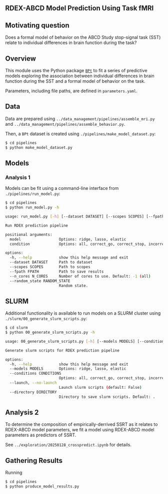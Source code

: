 ## RDEX-ABCD Model Prediction Using Task fMRI

## Motivating question

Does a formal model of behavior on the ABCD Study stop-signal task (SST) relate to individual differences in brain function during the task?

## Overview

This module uses the Python package [`BPt`](https://doi.org/10.1093/bioinformatics/btaa974) to fit a series of predictive models
exploring the association between individual differences in brain function during the SST and a formal model of behavior on the task.

Parameters, including file paths, are defined in `parameters.yaml`.

## Data

Data are prepared using `../data_management/pipelines/assemble_mri.py` and `../data_management/pipelines/assemble_behavior.py`.

Then, a `BPt` dataset is created using `./pipelines/make_model_dataset.py`:

```bash
$ cd pipelines
$ python make_model_dataset.py
```


## Models

### Analysis 1

Models can be fit using a command-line interface from `./pipelines/run_model.py`:

```bash
$ cd pipelines
$ python run_model.py -h
```

```bash
usage: run_model.py [-h] [--dataset DATASET] [--scopes SCOPES] [--fpath FPATH] [--n_cores N_CORES] [--random_state RANDOM_STATE] model condition

Run RDEX prediction pipeline

positional arguments:
  model                 Options: ridge, lasso, elastic
  condition             Options: all, correct_go, correct_stop, incorrect_go, incorrect_stop

options:
  -h, --help            show this help message and exit
  --dataset DATASET     Path to dataset
  --scopes SCOPES       Path to scopes
  --fpath FPATH         Path to save results
  --n_cores N_CORES     Number of cores to use. Default: -1 (all)
  --random_state RANDOM_STATE
                        Random state.

```

## SLURM

Additional functionality is available to run models on a SLURM cluster using `./slurm/00_generate_slurm_scripts.py`:

```bash
$ cd slurm
$ python 00_generate_slurm_scripts.py -h
```

```bash
usage: 00_generate_slurm_scripts.py [-h] [--models MODELS] [--conditions CONDITIONS] [--launch | --no-launch] [--directory DIRECTORY]

Generate slurm scripts for RDEX prediction pipeline

options:
  -h, --help            show this help message and exit
  --models MODELS       Options: ridge, lasso, elastic
  --conditions CONDITIONS
                        Options: all, correct_go, correct_stop, incorrect_go, incorrect_stop
  --launch, --no-launch
                        Launch slurm scripts (default: False)
  --directory DIRECTORY
                        Directory to save slurm scripts. Default: .
```


## Analysis 2

To determine the composition of empirically-derrived SSRT as it relates to RDEX-ABCD model parameters,
we fit a model using RDEX-ABCD model parameters as predictors of SSRT.

See `../exploration/20250128_crosspredict.ipynb` for details.


## Gathering Results

Running

```bash
$ cd pipelines
$ python produce_model_results.py
```
